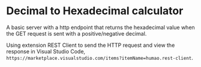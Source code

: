 # Decimal to Hexadecimal calculator

A basic server with a http endpoint that returns the hexadecimal value when the GET request is sent with a positive/negative decimal.

Using extension REST Client to send the HTTP request and view the response in Visual Studio Code, `https://marketplace.visualstudio.com/items?itemName=humao.rest-client`.
